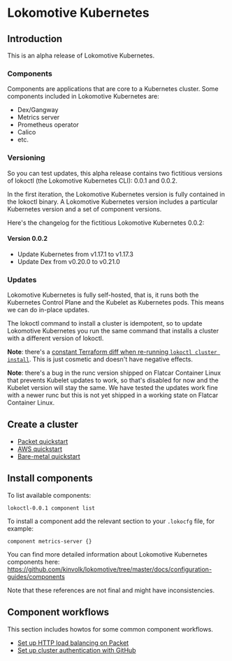 # Lokomotive Kubernetes

## Introduction

This is an alpha release of Lokomotive Kubernetes.

### Components

Components are applications that are core to a Kubernetes cluster.
Some components included in Lokomotive Kubernetes are:

* Dex/Gangway
* Metrics server
* Prometheus operator
* Calico
* etc.

### Versioning

So you can test updates, this alpha release contains two fictitious versions of lokoctl (the Lokomotive Kubernetes CLI): 0.0.1 and 0.0.2.

In the first iteration, the Lokomotive Kubernetes version is fully contained in the lokoctl binary.
A Lokomotive Kubernetes version includes a particular Kubernetes version and a set of component versions.

Here's the changelog for the fictitious Lokomotive Kubernetes 0.0.2:

#### Version 0.0.2

- Update Kubernetes from v1.17.1 to v1.17.3
- Update Dex from v0.20.0 to v0.21.0

### Updates

Lokomotive Kubernetes is fully self-hosted, that is, it runs both the Kubernetes Control Plane and the Kubelet as Kubernetes pods.
This means we can do in-place updates.

The lokoctl command to install a cluster is idempotent, so to update Lokomotive Kubernetes you run the same command that installs a cluster with a different version of lokoctl.

**Note**: there's a [constant Terraform diff when re-running `lokoctl cluster install`](https://github.com/kinvolk/lokomotive/issues/24). This is just cosmetic and doesn't have negative effects.

**Note**: there's a bug in the runc version shipped on Flatcar Container Linux that prevents Kubelet updates to work, so that's disabled for now and the Kubelet version will stay the same.
We have tested the updates work fine with a newer runc but this is not yet shipped in a working state on Flatcar Container Linux.

## Create a cluster

* [Packet quickstart](packet.md)
* [AWS quickstart](aws.md)
* [Bare-metal quickstart](bare-metal.md)

## Install components

To list available components:

```console
lokoctl-0.0.1 component list
```

To install a component add the relevant section to your `.lokocfg` file, for example:

```hcl
component metrics-server {}
```

You can find more detailed information about Lokomotive Kubernetes components here: https://github.com/kinvolk/lokomotive/tree/master/docs/configuration-guides/components

Note that these references are not final and might have inconsistencies.

## Component workflows

This section includes howtos for some common component workflows.

* [Set up HTTP load balancing on Packet](load-balancing.md)
* [Set up cluster authentication with GitHub](github-auth.md)
